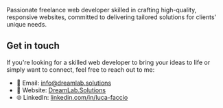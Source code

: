 <!---
Sunny-Pirate/Sunny-Pirate is a ✨ special ✨ repository because its `README.md` (this file) appears on your GitHub profile.
You can click the Preview link to take a look at your changes.
--->
Passionate freelance web developer skilled in crafting high-quality, responsive websites, committed to delivering tailored solutions for clients' unique needs.

## Get in touch

If you're looking for a skilled web developer to bring your ideas to life or simply want to connect, feel free to reach out to me:

- 📧 Email: [info@dreamlab.solutions](mailto:info@dreamlab.solutions)
- 💼 Website: [DreamLab.Solutions](https://dreamlab.solutions)
- 🌐 LinkedIn: [linkedin.com/in/luca-faccio](https://www.linkedin.com/in/luca-faccio/)
  
